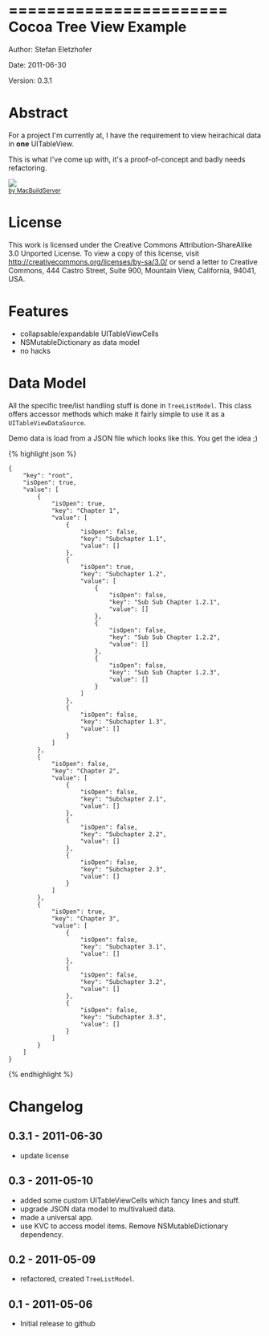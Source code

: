 =======================
Cocoa Tree View Example
=======================

Author:  Stefan Eletzhofer

Date:    2011-06-30

Version: 0.3.1


Abstract
========

For a project I'm currently at, I have the requirement to view heirachical
data in **one** UITableView.

This is what I've come up with, it's a proof-of-concept and badly needs
refactoring.

<!-- MacBuildServer Install Button -->
<div class="macbuildserver-block">
    <a class="macbuildserver-button" href="http://macbuildserver.com/project/github/build/?xcode_project=TreeList.xcodeproj&amp;target=TreeList&amp;repo_url=git%3A%2F%2Fgithub.com%2Fseletz%2FCocoaTreeViewExample.git&amp;build_conf=Release" target="_blank"><img src="http://com.macbuildserver.github.s3-website-us-east-1.amazonaws.com/button_up.png"/></a><br/><sup><a href="http://macbuildserver.com/github/opensource/" target="_blank">by MacBuildServer</a></sup>
</div>
<!-- MacBuildServer Install Button -->

License
=======

This work is licensed under the Creative Commons Attribution-ShareAlike 3.0
Unported License. To view a copy of this license, visit
http://creativecommons.org/licenses/by-sa/3.0/ or send a letter to Creative
Commons, 444 Castro Street, Suite 900, Mountain View, California, 94041,
USA.

Features
========

- collapsable/expandable UITableViewCells
- NSMutableDictionary as data model
- no hacks

Data Model
==========

All the specific tree/list handling stuff is done in `TreeListModel`.  This
class offers accessor methods which make it fairly simple to use it as a
`UITableViewDataSource`.

Demo data is load from a JSON file which looks like this.  You get the
idea ;)

{% highlight json %}

    {
        "key": "root", 
        "isOpen": true, 
        "value": [
            {
                "isOpen": true, 
                "key": "Chapter 1", 
                "value": [
                    {
                        "isOpen": false, 
                        "key": "Subchapter 1.1", 
                        "value": []
                    }, 
                    {
                        "isOpen": true, 
                        "key": "Subchapter 1.2", 
                        "value": [
                            {
                                "isOpen": false, 
                                "key": "Sub Sub Chapter 1.2.1", 
                                "value": []
                            }, 
                            {
                                "isOpen": false, 
                                "key": "Sub Sub Chapter 1.2.2", 
                                "value": []
                            }, 
                            {
                                "isOpen": false, 
                                "key": "Sub Sub Chapter 1.2.3", 
                                "value": []
                            }
                        ]
                    }, 
                    {
                        "isOpen": false, 
                        "key": "Subchapter 1.3", 
                        "value": []
                    }
                ]
            }, 
            {
                "isOpen": false, 
                "key": "Chapter 2", 
                "value": [
                    {
                        "isOpen": false, 
                        "key": "Subchapter 2.1", 
                        "value": []
                    }, 
                    {
                        "isOpen": false, 
                        "key": "Subchapter 2.2", 
                        "value": []
                    }, 
                    {
                        "isOpen": false, 
                        "key": "Subchapter 2.3", 
                        "value": []
                    }
                ]
            }, 
            {
                "isOpen": true, 
                "key": "Chapter 3", 
                "value": [
                    {
                        "isOpen": false, 
                        "key": "Subchapter 3.1", 
                        "value": []
                    }, 
                    {
                        "isOpen": false, 
                        "key": "Subchapter 3.2", 
                        "value": []
                    }, 
                    {
                        "isOpen": false, 
                        "key": "Subchapter 3.3", 
                        "value": []
                    }
                ]
            }
        ]
    }

{% endhighlight %}

Changelog
=========

0.3.1 - 2011-06-30
------------------

- update license

0.3 - 2011-05-10
----------------

- added some custom UITableViewCells which fancy lines and stuff.
- upgrade JSON data model to multivalued data.
- made a universal app.
- use KVC to access model items.  Remove NSMutableDictionary
  dependency.

0.2 - 2011-05-09
----------------

- refactored, created `TreeListModel`.

0.1 - 2011-05-06
----------------

- Initial release to github


